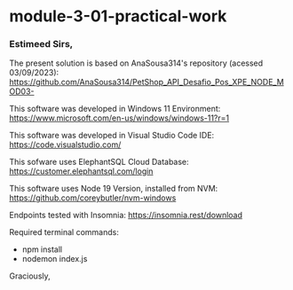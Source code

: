 # module-3-01-practical-work

### Estimeed Sirs,

The present solution is based on AnaSousa314's repository (acessed 03/09/2023):
https://github.com/AnaSousa314/PetShop_API_Desafio_Pos_XPE_NODE_MOD03-

This software was developed in Windows 11 Environment:
https://www.microsoft.com/en-us/windows/windows-11?r=1

This software was developed in Visual Studio Code IDE:
https://code.visualstudio.com/

This sofware uses ElephantSQL Cloud Database:
https://customer.elephantsql.com/login

This software uses Node 19 Version, installed from NVM:
https://github.com/coreybutler/nvm-windows

Endpoints tested with Insomnia:
https://insomnia.rest/download

Required terminal commands:

- npm install
- nodemon index.js

Graciously,
